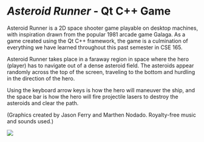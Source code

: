 # *Asteroid Runner* - Qt C++ Game
Asteroid Runner is a 2D space shooter game playable on desktop machines, with inspiration drawn from the popular 1981 arcade game Galaga. As a game created using the Qt C++ framework, the game is a culmination of everything we have learned throughout this past semester in CSE 165. 

Asteroid Runner takes place in a faraway region in space where the hero (player) has to navigate out of a dense asteroid field. The asteroids appear randomly across the top of the screen, traveling to the bottom and hurdling in the direction of the hero. 

Using the keyboard arrow keys is how the hero will maneuver the ship, and the space bar is how the hero will fire projectile lasers to destroy the asteroids and clear the path.

(Graphics created by Jason Ferry and Marthen Nodado. Royalty-free music and sounds used.)

![](https://i.imgur.com/j40e7V9.gif)
